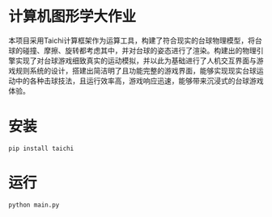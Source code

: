 # 计算机图形学大作业

本项目采用Taichi计算框架作为运算工具，构建了符合现实的台球物理模型，将台球的碰撞、摩擦、旋转都考虑其中，并对台球的姿态进行了渲染。构建出的物理引擎实现了对台球游戏细致真实的运动模拟，并以此为基础进行了人机交互界面与游戏规则系统的设计，搭建出简洁明了且功能完整的游戏界面，能够实现现实台球运动中的各种击球技法，且运行效率高，游戏响应迅速，能够带来沉浸式的台球游戏体验。

# 安装

`pip install taichi`

# 运行

`python main.py`
